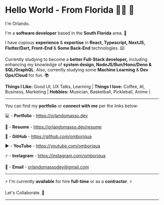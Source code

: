 # Hello World - From Florida 🤙🏾 👾

I'm Orlando.

I'm a **software developer** based in the **South Florida** area. 🌴

I have copious **experience** & **expertise** in **React, Typescript, NextJS, Flutter/Dart, Front-End** & **Some Back-End** technologies. ⌨️

Currently studying to become a **better Full-Stack developer,** including enhancing my knowledge of **system design, NodeJS/Bun/Hono/Deno & SQL/GraphQL**. Also, currently studying some **Machine Learning** &  **Dev Ops/Cloud** for fun. 📚

**Things I Like:** Good UI, UX Talks, Learning | 
**Things I love:** Coffee, AI, Business, Marketing | 
**Hobbies:** Musician, Basketball, Pickleball, Anime |

---

You can find my **portfolio** or **connect with me** per the links below: 

💻 - **Portfolio** - https://orlandomasso.dev

📃 - **Resume** - https://orlandomasso.dev/resume

👾 - **GitHub** - https://github.com/omboriqua

▶️ - **YouTube** - https://youtube.com/omboriqua

⚡️ - **Instagram** - https://instagram.com/omboriqua

📧 - **Email** - orlandomassodev@gmail.com

---

⚡️ I'm currently **available** for hire **full-time** or as a **contractor**. ⚡️

Let's Collaborate.  🤝

---
